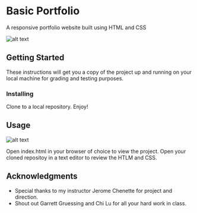 # Basic Portfolio

A responsive portfolio website built using HTML and CSS

![alt text](https://dr5mo5s7lqrtc.cloudfront.net/items/2v3W0o3w3T0W1S011t3k/Image%202017-09-18%20at%204.04.40%20AM.png?X-CloudApp-Visitor-Id=2835160&v=a7be33eb "Portfolio screenshot")

## Getting Started

These instructions will get you a copy of the project up and running on your local machine for grading and testing purposes.

### Installing

Clone to a local repository. Enjoy!

## Usage
![alt text](https://dr5mo5s7lqrtc.cloudfront.net/items/04461G0o0G1e3r3D1k3c/Screen%20Recording%202017-09-18%20at%2004.03%20AM.gif?X-CloudApp-Visitor-Id=2835160&v=bc577b45 "Portfolio walk through")

Open index.html in your browser of choice to view the project.
Open your cloned repositoy in a text editor to review the HTLM and CSS.


## Acknowledgments

* Special thanks to my instructor Jerome Chenette for project and direction.
* Shout out Garrett Gruessing and Chi Lu for all your hard work in class.